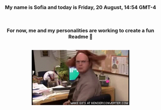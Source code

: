 


<div align="center">
<h3 >My name is Sofia and today is Friday, 20 August, 14:54 GMT-4</h3><br>
<h3 >For now, me and my personalities are working to create a fun Readme 👋
</h3><br>
<img src='img/dwight.gif' alt='working...'/>
</div>
